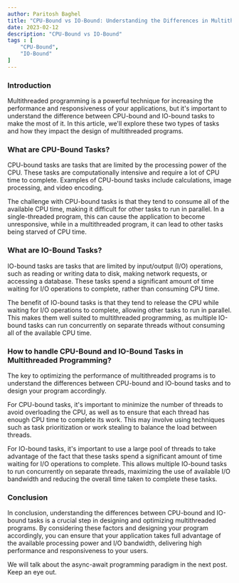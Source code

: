 ```yaml
---
author: Paritosh Baghel
title: "CPU-Bound vs IO-Bound: Understanding the Differences in Multithreaded Programming"
date: 2023-02-12
description: "CPU-Bound vs IO-Bound"
tags : [
    "CPU-Bound",
    "IO-Bound"
]
---
```


### Introduction

Multithreaded programming is a powerful technique for increasing the performance and responsiveness of your applications, but it's important to understand the difference between CPU-bound and IO-bound tasks to make the most of it. In this article, we'll explore these two types of tasks and how they impact the design of multithreaded programs.

### What are CPU-Bound Tasks?

CPU-bound tasks are tasks that are limited by the processing power of the CPU. These tasks are computationally intensive and require a lot of CPU time to complete. Examples of CPU-bound tasks include calculations, image processing, and video encoding.

The challenge with CPU-bound tasks is that they tend to consume all of the available CPU time, making it difficult for other tasks to run in parallel. In a single-threaded program, this can cause the application to become unresponsive, while in a multithreaded program, it can lead to other tasks being starved of CPU time.

### What are IO-Bound Tasks?

IO-bound tasks are tasks that are limited by input/output (I/O) operations, such as reading or writing data to disk, making network requests, or accessing a database. These tasks spend a significant amount of time waiting for I/O operations to complete, rather than consuming CPU time.

The benefit of IO-bound tasks is that they tend to release the CPU while waiting for I/O operations to complete, allowing other tasks to run in parallel. This makes them well suited to multithreaded programming, as multiple IO-bound tasks can run concurrently on separate threads without consuming all of the available CPU time.

### How to handle CPU-Bound and IO-Bound Tasks in Multithreaded Programming?

The key to optimizing the performance of multithreaded programs is to understand the differences between CPU-bound and IO-bound tasks and to design your program accordingly.

For CPU-bound tasks, it's important to minimize the number of threads to avoid overloading the CPU, as well as to ensure that each thread has enough CPU time to complete its work. This may involve using techniques such as task prioritization or work stealing to balance the load between threads.

For IO-bound tasks, it's important to use a large pool of threads to take advantage of the fact that these tasks spend a significant amount of time waiting for I/O operations to complete. This allows multiple IO-bound tasks to run concurrently on separate threads, maximizing the use of available I/O bandwidth and reducing the overall time taken to complete these tasks.

### Conclusion

In conclusion, understanding the differences between CPU-bound and IO-bound tasks is a crucial step in designing and optimizing multithreaded programs. By considering these factors and designing your program accordingly, you can ensure that your application takes full advantage of the available processing power and I/O bandwidth, delivering high performance and responsiveness to your users.

We will talk about the async-await programming paradigm in the next post. Keep an eye out.